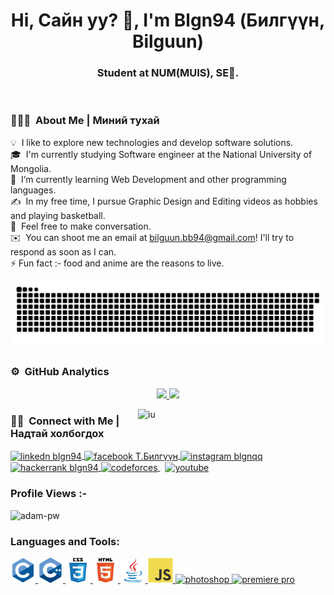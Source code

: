 <h1 align="center">Hi, Сайн уу? 👋, I'm Blgn94 (Билгүүн, Bilguun)</h1>
<h3 align="center">Student at NUM(MUIS), SE🌟.</h3>

<br>

### 👨🏻‍💻 &nbsp;About Me | Миний тухай

💡 &nbsp;I like to explore new technologies and develop software solutions.\
🎓 &nbsp;I'm currently studying Software engineer at the National University of Mongolia.\
🌱 &nbsp;I’m currently learning Web Development and other programming languages.\
✍️ &nbsp;In my free time, I pursue Graphic Design and Editing videos as hobbies and playing basketball.\
💬 &nbsp;Feel free to make conversation.\
✉️ &nbsp;You can shoot me an email at bilguun.bb94@gmail.com! I'll try to respond as soon as I can.\
⚡ Fun fact :- food and anime are the reasons to live.

<!-- ![snake gif](https://github.com/TekyaygilFethi/TekyaygilFethi/blob/output/github-contribution-grid-snake.svg) -->
![snake gif](https://github.com/blgn94/blgn94/blob/main/snakeGif.svg)

### ⚙️ &nbsp;GitHub Analytics

<p align="center">
<a href="https://github.com/blgn94">
  <img height="180em" src="https://github-readme-stats-eight-theta.vercel.app/api?username=Blgn94&show_icons=true&theme=algolia&include_all_commits=true&count_private=true"/>
  <img height="180em" src="https://github-readme-stats-eight-theta.vercel.app/api/top-langs/?username=Blgn94&layout=compact&langs_count=8&theme=algolia"/>
</a>
</p>

<img align="right" src="https://github.com/blgn94/blgn94/blob/main/gif1.gif" alt="iu" width="300px" heigth="300px"/>
<!-- <p><img align="right" src="https://github.com/blgn94/blgn94/blob/main/animation_500_kxa883sd.gif" alt="night coding" /></p> -->

### 🤝🏻 &nbsp;Connect with Me | Надтай холбогдох

<p align="left">
  <a href="https://www.linkedin.com/in/bilguun-tuvshindelger-5795b4230/" target="blank">
    <img align="center" src="https://raw.githubusercontent.com/rahuldkjain/github-profile-readme-generator/master/src/images/icons/Social/linked-in-alt.svg" alt="linkedn blgn94"     height="30" width="40"/>
  </a>
  <a href="https://www.facebook.com/blgn94/" target="blank">
    <img align="center" src="https://raw.githubusercontent.com/rahuldkjain/github-profile-readme-generator/master/src/images/icons/Social/facebook.svg" alt="facebook Т.Билгүүн"       height="30" width="40"/>
  </a>
  <a href="https://www.instagram.com/blgnqq/" target="blank">
    <img align="center" src="https://raw.githubusercontent.com/rahuldkjain/github-profile-readme-generator/master/src/images/icons/Social/instagram.svg" alt="instagram blgnqq"             height="30" width="40"/>
  </a>
  <a href="https://www.hackerrank.com/bilguun_bb94" target="blank">
    <img align="center" src="https://raw.githubusercontent.com/rahuldkjain/github-profile-readme-generator/master/src/images/icons/Social/hackerrank.svg" alt="hackerrank blgn94"         height="30" width="40"/>
  </a>
  <a href="https://codeforces.com/profile/blgn94" target="blank">
    <img align="center" src="https://www.stopstalk.com/stopstalk/static/images/codeforces_logo.png?_rev=20200525084052" alt="codeforces" height="30" width="40"/>
  </a> &nbsp;
  <a href="https://www.youtube.com/channel/UCN5p7qVgXwFvGv6d-XgH7tA/videos" target="blank">
    <img align="center" src="https://upload.wikimedia.org/wikipedia/commons/thumb/0/09/YouTube_full-color_icon_%282017%29.svg/2560px-YouTube_full-color_icon_%282017%29.svg.png"     alt="youtube" height="30" width="40"/>
  </a>
</p>

<p align="right"> 
  <h3>Profile Views :-</h3> <img src="https://komarev.com/ghpvc/?username=Blgn94&label=Profile%20views&color=0e75b6&style=flat" alt="adam-pw"/> 
</p>

<h3 align="left">Languages and Tools:</h3>
<p align="left"> 
    <a href="https://www.cprogramming.com/" target="_blank" rel="noreferrer"> 
      <img src="https://raw.githubusercontent.com/devicons/devicon/master/icons/c/c-original.svg" alt="c" width="40" height="40"/>
    </a> 
    <a href="https://www.w3schools.com/cpp/" target="_blank" rel="noreferrer">
      <img src="https://raw.githubusercontent.com/devicons/devicon/master/icons/cplusplus/cplusplus-original.svg" alt="cplusplus" width="40" height="40"/>
    </a>
    <a href="https://www.w3schools.com/css/" target="_blank" rel="noreferrer">
      <img src="https://raw.githubusercontent.com/devicons/devicon/master/icons/css3/css3-original-wordmark.svg" alt="css3"
      width="40" height="40"/>
    </a>
    <a href="https://www.w3.org/html/" target="_blank" rel="noreferrer">
      <img src="https://raw.githubusercontent.com/devicons/devicon/master/icons/html5/html5-original-wordmark.svg" alt="html5" width="40" height="40"/>
    </a>
    <a href="https://www.java.com" target="_blank" rel="noreferrer">
      <img src="https://raw.githubusercontent.com/devicons/devicon/master/icons/java/java-original.svg" alt="java" width="40" height="40"/>
    </a>
    <a href="https://developer.mozilla.org/en-US/docs/Web/JavaScript" target="_blank" rel="noreferrer">
      <img src="https://raw.githubusercontent.com/devicons/devicon/master/icons/javascript/javascript-original.svg" alt="javascript" width="40" height="40"/>
    </a>
    <a href="https://www.photoshop.com/en" target="_blank" rel="noreferrer">
      <img src="https://logodownload.org/wp-content/uploads/2019/10/photoshop-logo.png" alt="photoshop" width="40" height="40"/>
    </a>
    <a href="https://www.adobe.com/products/premiere.html" target="_blank" rel="noreferrer">
      <img src="https://crackshash.com/wp-content/uploads/2020/08/Adobe_Premiere_Pro_CC_icon-768x749.png" alt="premiere pro" width="40" height="40"/>
    </a>
</p>
<!-- 
<img align="right" src="https://github.com/blgn94/blgn94/blob/main/gif1.gif" alt="iu" width="400px" heigth="400px"/> -->

<br>
